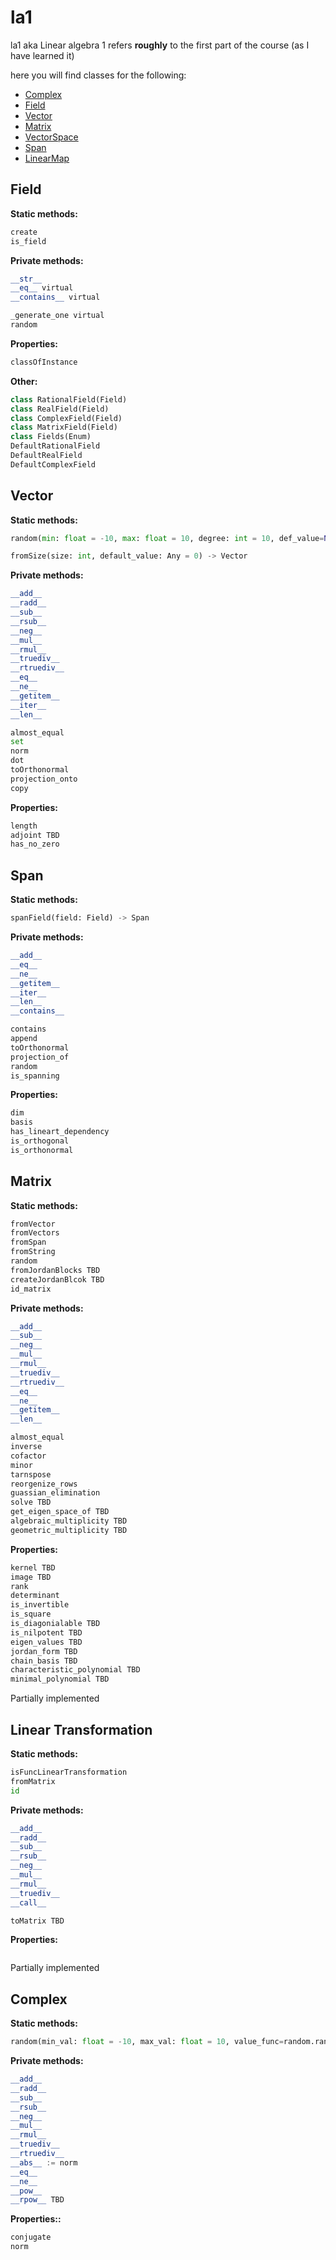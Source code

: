 # la1
la1 aka Linear algebra 1 refers **roughly** to the first part of the course (as I have learned it)

here you will find classes for the following:
* [Complex](https://github.com/danielnachumdev/python-la/blob/main/python_la/la1/Complex.py)
* [Field](https://github.com/danielnachumdev/python-la/blob/main/python_la/la1/Field.py)
* [Vector](https://github.com/danielnachumdev/python-la/blob/main/python_la/la1/Vector.py)
* [Matrix](https://github.com/danielnachumdev/python-la/blob/main/python_la/la1/Matrix.py)
* [VectorSpace](https://github.com/danielnachumdev/python-la/blob/main/python_la/la1/VectorSpace.py)
* [Span](https://github.com/danielnachumdev/python-la/blob/main/python_la/la1/Span.py)
* [LinearMap](https://github.com/danielnachumdev/python-la/blob/main/python_la/la1/LinearMap.py)



## Field
__Static methods:__
```python
create
is_field
```
__Private methods:__
```python
__str__
__eq__ virtual
__contains__ virtual

_generate_one virtual
random
```
__Properties:__
```python
classOfInstance
```
__Other:__
```python
class RationalField(Field)
class RealField(Field)
class ComplexField(Field)
class MatrixField(Field)
class Fields(Enum)
DefaultRationalField
DefaultRealField
DefaultComplexField
```


## Vector
__Static methods:__
```python
random(min: float = -10, max: float = 10, degree: int = 10, def_value=None, f: Field = Field.DefaultRealField) -> Vector

fromSize(size: int, default_value: Any = 0) -> Vector
```
__Private methods:__
```python
__add__
__radd__
__sub__
__rsub__
__neg__
__mul__
__rmul__
__truediv__
__rtruediv__
__eq__
__ne__
__getitem__
__iter__
__len__

almost_equal
set
norm
dot
toOrthonormal
projection_onto
copy
```
__Properties:__
```python
length
adjoint TBD
has_no_zero
```

## Span
__Static methods:__
```python
spanField(field: Field) -> Span
```
__Private methods:__
```python
__add__
__eq__
__ne__
__getitem__
__iter__
__len__
__contains__

contains
append
toOrthonormal
projection_of
random
is_spanning
```
__Properties:__
```python
dim
basis
has_lineart_dependency
is_orthogonal
is_orthonormal
```

## Matrix
__Static methods:__
```python
fromVector
fromVectors
fromSpan
fromString
random
fromJordanBlocks TBD
createJordanBlcok TBD
id_matrix
```
__Private methods:__
```python
__add__
__sub__
__neg__
__mul__
__rmul__
__truediv__
__rtruediv__
__eq__
__ne__
__getitem__
__len__

almost_equal
inverse
cofactor
minor
tarnspose
reorgenize_rows
guassian_elimination
solve TBD
get_eigen_space_of TBD
algebraic_multiplicity TBD
geometric_multiplicity TBD
```
__Properties:__
```python
kernel TBD
image TBD
rank
determinant
is_invertible
is_square
is_diagonialable TBD
is_nilpotent TBD
eigen_values TBD
jordan_form TBD
chain_basis TBD
characteristic_polynomial TBD
minimal_polynomial TBD
```
Partially implemented

## Linear Transformation
__Static methods:__
```python
isFuncLinearTransformation
fromMatrix
id
```
__Private methods:__
```python
__add__
__radd__
__sub__
__rsub__
__neg__
__mul__
__rmul__
__truediv__
__call__

toMatrix TBD
```
__Properties:__
```python

```
Partially implemented

## Complex
__Static methods:__
```python
random(min_val: float = -10, max_val: float = 10, value_func=random.randint) -> Complex:
```
__Private methods:__
```python
__add__
__radd__
__sub__
__rsub__
__neg__
__mul__
__rmul__
__truediv__
__rtruediv__
__abs__ := norm
__eq__
__ne__
__pow__
__rpow__ TBD
```
__Properties::__
```python
conjugate
norm
```